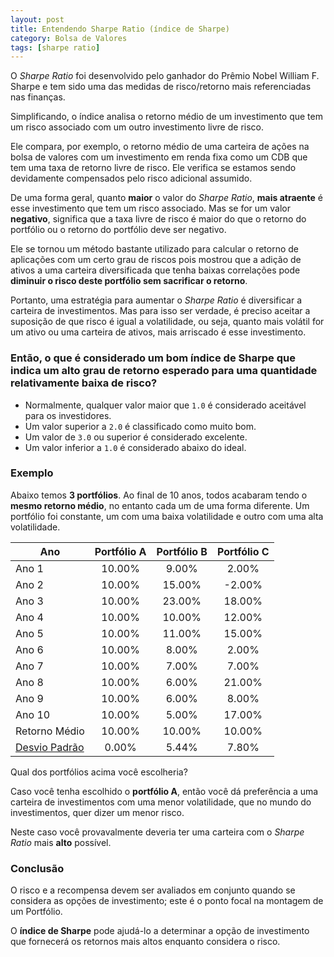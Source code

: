 ```yaml
---
layout: post
title: Entendendo Sharpe Ratio (índice de Sharpe)
category: Bolsa de Valores
tags: [sharpe ratio]
---
```


O _Sharpe Ratio_ foi desenvolvido pelo ganhador do Prêmio Nobel William F. Sharpe e tem sido uma das medidas de risco/retorno mais referenciadas nas finanças.

Simplificando, o índice analisa o retorno médio de um investimento que tem um risco associado com um outro investimento livre de risco.

Ele compara, por exemplo, o retorno médio de uma carteira de ações na bolsa de valores com um investimento em renda fixa como um CDB que tem uma taxa de retorno livre de risco. Ele verifica se estamos sendo devidamente compensados pelo risco adicional assumido. 

De uma forma geral, quanto **maior** o valor do _Sharpe Ratio_, **mais atraente** é esse investimento que tem um risco associado. Mas se for um valor **negativo**, significa que a taxa livre de risco é maior do que o retorno do portfólio ou o retorno do portfólio deve ser negativo.

Ele se tornou um método bastante utilizado para calcular o retorno de aplicações com um certo grau de riscos pois mostrou que a adição de ativos a uma carteira diversificada que tenha baixas correlações pode **diminuir o risco deste portfólio sem sacrificar o retorno**.

Portanto, uma estratégia para aumentar o _Sharpe Ratio_ é diversificar a carteira de investimentos. Mas para isso ser verdade, é preciso aceitar a suposição de que risco é igual a volatilidade, ou seja, quanto mais volátil for um ativo ou uma carteira de ativos, mais arriscado é esse investimento.

### Então, o que é considerado um bom índice de Sharpe que indica um alto grau de retorno esperado para uma quantidade relativamente baixa de risco?

 - Normalmente, qualquer valor maior que `1.0` é considerado aceitável para os investidores.
 - Um valor superior a `2.0` é classificado como muito bom.
 - Um valor de `3.0` ou superior é considerado excelente.
 - Um valor inferior a `1.0` é considerado abaixo do ideal.
 
### Exemplo
 
 Abaixo temos **3 portfólios**. Ao final de 10 anos, todos acabaram tendo o **mesmo retorno médio**, no entanto cada um de uma forma diferente. Um portfólio foi constante, um com uma baixa volatilidade e outro com uma alta volatilidade.
 
|Ano | Portfólio A | Portfólio B | Portfólio C|
|----|:-----------:|:-----------:|:----------:|
|Ano 1 |	10.00% | 9.00% | 2.00%|
|Ano 2 |	10.00% | 15.00%	| -2.00%|
|Ano 3 |	10.00% | 23.00%	| 18.00%|
|Ano 4 |	10.00% | 10.00%	| 12.00%|
|Ano 5 |	10.00% | 11.00% | 15.00%|
|Ano 6 |	10.00% | 8.00% | 2.00%|
|Ano 7 |	10.00% | 7.00% | 7.00%|
|Ano 8 |	10.00% | 6.00% | 21.00%|
|Ano 9 |	10.00% | 6.00% | 8.00%|
|Ano 10 |	10.00% | 5.00% | 17.00%|
|Retorno Médio | 10.00% | 10.00%	| 10.00%|
|[Desvio Padrão](https://albertoivo.github.io/medidas-de-dispersao-desvio-padrao/) | 0.00% | 5.44% | 7.80%|

Qual dos portfólios acima você escolheria?

Caso você tenha escolhido o **portfólio A**, então você dá preferência a uma carteira de investimentos com uma menor volatilidade, que no mundo do investimentos, quer dizer um menor risco.

Neste caso você provavalmente deveria ter uma carteira com o _Sharpe Ratio_ mais **alto** possível. 

### Conclusão

O risco e a recompensa devem ser avaliados em conjunto quando se considera as opções de investimento; este é o ponto focal na montagem de um Portfólio.

O **índice de Sharpe** pode ajudá-lo a determinar a opção de investimento que fornecerá os retornos mais altos enquanto considera o risco.
